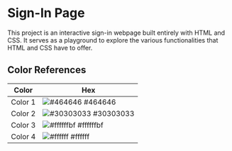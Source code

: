 
# Sign-In Page

This project is an interactive sign-in webpage built entirely with HTML and CSS. It serves as a playground to explore the various functionalities that HTML and CSS have to offer.
## Color References

| Color             | Hex                                                                |
| ----------------- | ------------------------------------------------------------------ |
| Color 1 | ![#464646](https://via.placeholder.com/10/464646?text=+) #464646 |
| Color 2 | ![#30303033](https://via.placeholder.com/10/30303033?text=+) #30303033 |
| Color 3 | ![#ffffffbf](https://via.placeholder.com/10/ffffffbf?text=+) #ffffffbf |
| Color 4 | ![#ffffff](https://via.placeholder.com/10/ffffff?text=+) #ffffff |

